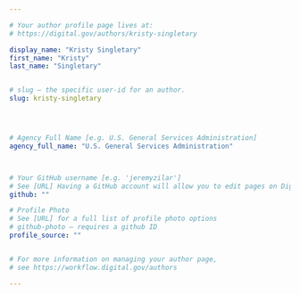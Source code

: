 ```yaml
---

# Your author profile page lives at:
# https://digital.gov/authors/kristy-singletary

display_name: "Kristy Singletary"
first_name: "Kristy"
last_name: "Singletary"


# slug — the specific user-id for an author.
slug: kristy-singletary




# Agency Full Name [e.g. U.S. General Services Administration]
agency_full_name: "U.S. General Services Administration"



# Your GitHub username [e.g. 'jeremyzilar']
# See [URL] Having a GitHub account will allow you to edit pages on DigitalGov. The image used in your GitHub account can also be used to populate your digital.gov profile photo.
github: ""

# Profile Photo
# See [URL] for a full list of profile photo options
# github-photo — requires a github ID
profile_source: ""


# For more information on managing your author page,
# see https://workflow.digital.gov/authors

---
```

